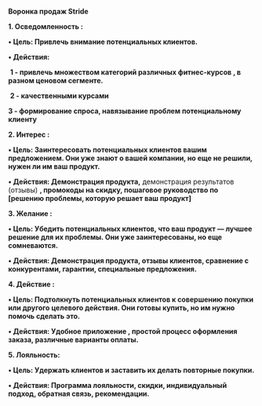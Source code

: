 **Воронка продаж Stride**

**1. Осведомленность :**

**• Цель: Привлечь внимание потенциальных клиентов.**

**• Действия:** 

 **1 - привлечь множеством категорий различных фитнес-курсов , в разном ценовом сегменте.** 

 **2 - качественными курсами**

**3 - формирование спроса, навязывание проблем потенциальному клиенту** 

  
**2. Интерес :**


**• Цель: Заинтересовать потенциальных клиентов вашим предложением. Они уже знают о вашей компании, но еще не решили, нужен ли им ваш продукт.**

**• Действия: Демонстрация продукта,** демонстрация результатов (отзывы) **, промокоды на скидку, пошаговое руководство по [решению проблемы, которую решает ваш продукт]**

  

  

**3. Желание :**

  

**• Цель: Убедить потенциальных клиентов, что ваш продукт — лучшее решение для их проблемы. Они уже заинтересованы, но еще сомневаются.**

**• Действия: Демонстрация продукта, отзывы клиентов, сравнение с конкурентами, гарантии, специальные предложения.**

  

  

**4. Действие :**

  

**• Цель: Подтолкнуть потенциальных клиентов к совершению покупки или другого целевого действия. Они готовы купить, но им нужно помочь сделать это.**

**• Действия: Удобное приложение , простой процесс оформления заказа, различные варианты оплаты.**

  

  

**5. Лояльность:**

  

**• Цель: Удержать клиентов и заставить их делать повторные покупки.**

**• Действия: Программа лояльности, скидки, индивидуальный подход, обратная связь, рекомендации.**